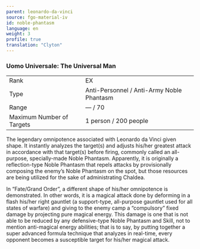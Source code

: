 ```yaml
---
parent: leonardo-da-vinci
source: fgo-material-iv
id: noble-phantasm
language: en
weight: 3
profile: true
translation: "Clyton"
---
```


### Uomo Universale: The Universal Man

<table>
  <tr><td>Rank</td><td>EX</td></tr>
  <tr><td>Type</td><td>Anti-Personnel / Anti-Army Noble Phantasm</td></tr>
  <tr><td>Range</td><td>— / 70</td></tr>
  <tr><td>Maximum Number of Targets</td><td>1 person / 200 people</td></tr>
</table>

The legendary omnipotence associated with Leonardo da Vinci given shape. It instantly analyzes the target(s) and adjusts his/her greatest attack in accordance with that target(s) before firing, commonly called an all-purpose, specially-made Noble Phantasm. Apparently, it is originally a reflection-type Noble Phantasm that repels attacks by provisionally composing the enemy’s Noble Phantasm on the spot, but those resources are being utilized for the sake of administrating Chaldea.

In “Fate/Grand Order”, a different shape of his/her omnipotence is demonstrated. In other words, it is a magical attack done by deforming in a flash his/her right gauntlet (a support-type, all-purpose gauntlet used for all states of warfare) and giving to the enemy camp a “compulsory” fixed damage by projecting pure magical energy. This damage is one that is not able to be reduced by any defensive-type Noble Phantasm and Skill, not to mention anti-magical energy abilities; that is to say, by putting together a super advanced formula technique that analyzes in real-time, every opponent becomes a susceptible target for his/her magical attack.
